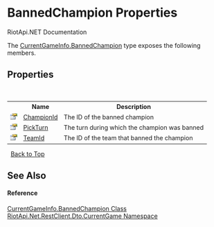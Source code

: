 # BannedChampion Properties
RiotApi.NET Documentation 

The <a href="1c5fe5c4-7aaa-d8e6-e308-48338c8a2f34">CurrentGameInfo.BannedChampion</a> type exposes the following members.


## Properties
&nbsp;<table><tr><th></th><th>Name</th><th>Description</th></tr><tr><td>![Public property](media/pubproperty.gif "Public property")</td><td><a href="fecf53e2-f536-e6b5-52ff-7e3ecc8bb9fb">ChampionId</a></td><td>
The ID of the banned champion</td></tr><tr><td>![Public property](media/pubproperty.gif "Public property")</td><td><a href="e7a08ef0-9db4-ae8b-0f56-fdf92cda0597">PickTurn</a></td><td>
The turn during which the champion was banned</td></tr><tr><td>![Public property](media/pubproperty.gif "Public property")</td><td><a href="4f8dcee0-9535-f851-fa73-582a43a570c2">TeamId</a></td><td>
The ID of the team that banned the champion</td></tr></table>&nbsp;
<a href="#bannedchampion-properties">Back to Top</a>

## See Also


#### Reference
<a href="1c5fe5c4-7aaa-d8e6-e308-48338c8a2f34">CurrentGameInfo.BannedChampion Class</a><br /><a href="bbea11c0-c392-300f-a301-1bda973e0e85">RiotApi.Net.RestClient.Dto.CurrentGame Namespace</a><br />